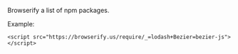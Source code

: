 Browserify a list of npm packages.

Example:

```
<script src="https://browserify.us/require/_=lodash+Bezier=bezier-js"></script>
```

